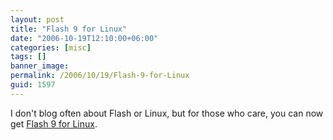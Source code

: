 ```yaml
---
layout: post
title: "Flash 9 for Linux"
date: "2006-10-19T12:10:00+06:00"
categories: [misc]
tags: []
banner_image: 
permalink: /2006/10/19/Flash-9-for-Linux
guid: 1597
---
```


I don't blog often about Flash or Linux, but for those who care, you can now get <a href="http://labs.adobe.com/technologies/flashplayer9/">Flash 9 for Linux</a>.
